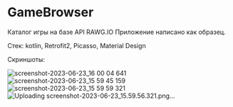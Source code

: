 # GameBrowser
Каталог игры на базе API RAWG.IO
Приложение написано как образец.

Стек: kotlin, Retrofit2, Picasso, Material Design

Скриншоты:

![screenshot-2023-06-23_16 00 04 641](https://github.com/melle095/GameBrowser/assets/114953027/9e76fc1f-b36b-4120-b3c9-bbc4ccf8be21)
![screenshot-2023-06-23_15 59 45 159](https://github.com/melle095/GameBrowser/assets/114953027/a79f34ed-2704-4073-a958-4c22728447d2)
![screenshot-2023-06-23_15 59 59 321](https://github.com/melle095/GameBrowser/assets/114953027/17262b90-5718-4d4b-afaf-6cb1a4680170)
![Uploading screenshot-2023-06-23_15.59.56.321.png…]()
